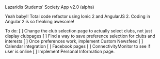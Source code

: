 Lazaridis Students' Society App v2.0 (alpha)

Yeah baby!! Total code refactor using Ionic 2 and AngularJS 2. Coding in Angular 2 is so freaking awesome!

To do:
[ ] Change the club selection page to actually select clubs, not just display clubpages
[ ] Find a way to save preference selection for clubs and interests
[ ] Once preferences work, implement Custom Newsfeed
[ ] Calendar integration
[ ] Facebook pages
[ ] ConnectivityMonitor to see if user is online
[ ] Implement Personal Information page.